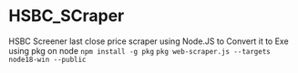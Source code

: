 # HSBC_SCraper
HSBC Screener last close price scraper using Node.JS
to Convert it to Exe using pkg on node
`npm install -g pkg`
`pkg web-scraper.js --targets node18-win --public`
